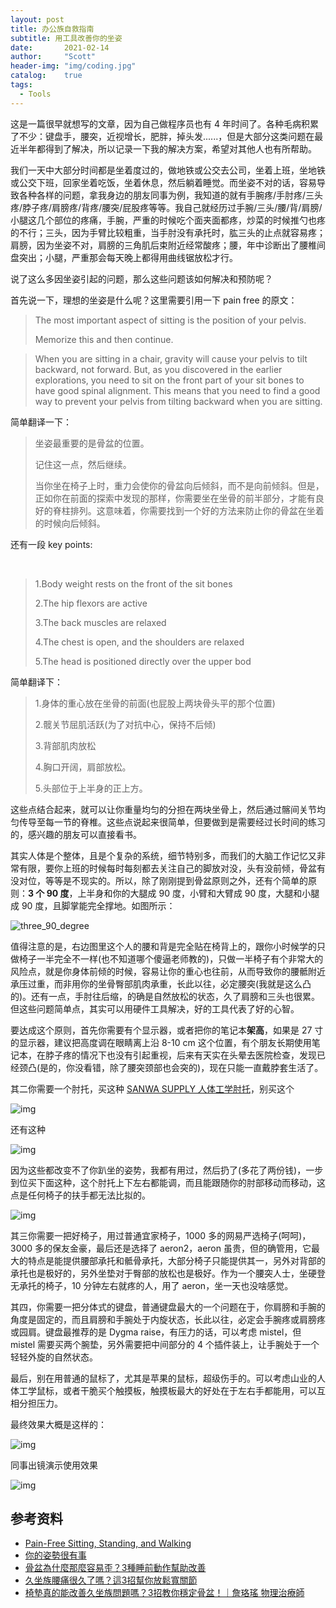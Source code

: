 ```yaml
---
layout: post
title: 办公族自救指南
subtitle: 用工具改善你的坐姿
date:       2021-02-14
author:     "Scott"
header-img: "img/coding.jpg"
catalog:    true
tags:
  - Tools
---
```


这是一篇很早就想写的文章，因为自己做程序员也有 4 年时间了。各种毛病积累了不少：键盘手，腰突，近视增长，肥胖，掉头发......，但是大部分这类问题在最近半年都得到了解决，所以记录一下我的解决方案，希望对其他人也有所帮助。


我们一天中大部分时间都是坐着度过的，做地铁或公交去公司，坐着上班，坐地铁或公交下班，回家坐着吃饭，坐着休息，然后躺着睡觉。而坐姿不对的话，容易导致各种各样的问题，拿我身边的朋友同事为例，我知道的就有手腕疼/手肘疼/三头疼/脖子疼/肩膀疼/背疼/腰突/屁股疼等等。我自己就经历过手腕/三头/腰/背/肩膀/小腿这几个部位的疼痛，手腕，严重的时候吃个面夹面都疼，炒菜的时候推勺也疼的不行；三头，因为手臂比较粗重，当手肘没有承托时，肱三头的止点就容易疼；肩膀，因为坐姿不对，肩膀的三角肌后束附近经常酸疼；腰，年中诊断出了腰椎间盘突出；小腿，严重那会每天晚上都得用曲线锯放松才行。

说了这么多因坐姿引起的问题，那么这些问题该如何解决和预防呢？

首先说一下，理想的坐姿是什么呢？这里需要引用一下 pain free 的原文：

> The most important aspect of sitting is the position of your pelvis. 
> 
> Memorize this and then continue. 

> When you are sitting in a chair, gravity will cause your pelvis to tilt backward, not forward. But, as you discovered in the earlier explorations, you need to sit on the front part of your sit bones to have good spinal alignment. This means that you need to find a good way to prevent your pelvis from tilting backward when you are sitting.


简单翻译一下：

> 坐姿最重要的是骨盆的位置。
> 
> 记住这一点，然后继续。
>
> 当你坐在椅子上时，重力会使你的骨盆向后倾斜，而不是向前倾斜。但是，正如你在前面的探索中发现的那样，你需要坐在坐骨的前半部分，才能有良好的脊柱排列。这意味着，你需要找到一个好的方法来防止你的骨盆在坐着的时候向后倾斜。

还有一段 key points:

 
> 1.Body weight rests on the front of the sit bones 
>
> 2.The hip flexors are active
> 
> 3.The back muscles are relaxed
> 
> 4.The chest is open, and the shoulders are relaxed
> 
> 5.The head is positioned directly over the upper bod

简单翻译下：

> 1.身体的重心放在坐骨的前面(也屁股上两块骨头平的那个位置) 
> 
> 2.髋关节屈肌活跃(为了对抗中心，保持不后倾)
> 
> 3.背部肌肉放松
> 
> 4.胸口开阔，肩部放松。
> 
> 5.头部位于上半身的正上方。

这些点结合起来，就可以让你重量均匀的分担在两块坐骨上，然后通过髂间关节均匀传导至每一节的脊椎。这些点说起来很简单，但要做到是需要经过长时间的练习的，感兴趣的朋友可以直接看书。

其实人体是个整体，且是个复杂的系统，细节特别多，而我们的大脑工作记忆又非常有限，要你上班的时候每时每刻都去关注自己的脚放对没，头有没前倾，骨盆有没对位，等等是不现实的。所以，除了刚刚提到骨盆原则之外，还有个简单的原则：**3 个 90 度**，上半身和你的大腿成 90 度，小臂和大臂成 90 度，大腿和小腿成 90 度，且脚掌能完全撑地。如图所示：

![three_90_degree](https://scottming-blog-1253938325.cos.ap-beijing.myqcloud.com/2021-02-14-three_90_degree.png)

值得注意的是，右边图里这个人的腰和背是完全贴在椅背上的，跟你小时候学的只做椅子一半完全不一样(也不知道哪个傻逼老师教的)，只做一半椅子有个非常大的风险点，就是你身体前倾的时候，容易让你的重心也往前，从而导致你的腰骶附近承压过重，而非用你的坐骨臀部肌肉承重，长此以往，必定腰突(我就是这么凸的)。还有一点，手肘往后缩，的确是自然放松的状态，久了肩膀和三头也很累。但这些问题简单点，其实可以用硬件工具解决，好的工具代表了好的心智。

要达成这个原则，首先你需要有个显示器，或者把你的笔记本**架高**，如果是 27 寸的显示器，建议把高度调在眼睛离上沿 8-10 cm 这个位置，有个朋友长期使用笔记本，在脖子疼的情况下也没有引起重视，后来有天实在头晕去医院检查，发现已经颈凸(是的，你没看错，除了腰突颈部也会突的)，现在只能一直戴脖套生活了。

其二你需要一个肘托，买这种 [SANWA SUPPLY 人体工学肘托](https://u.jd.com/I4HR1YO)，别买这个

![img](https://scottming-blog-1253938325.cos.ap-beijing.myqcloud.com/2021-02-14-another_elbow1.jpg)

还有这种 

![img](https://scottming-blog-1253938325.cos.ap-beijing.myqcloud.com/2021-02-14-another_elbow2.jpg)

因为这些都改变不了你趴坐的姿势，我都有用过，然后扔了(多花了两份钱)，一步到位买下面这种，这个肘托上下左右都能调，而且能跟随你的肘部移动而移动，这点是任何椅子的扶手都无法比拟的。

![img](https://scottming-blog-1253938325.cos.ap-beijing.myqcloud.com/2021-02-14-elbow.jpg)

其三你需要一把好椅子，用过普通宜家椅子，1000 多的网易严选椅子(呵呵)，3000 多的保友金豪，最后还是选择了 aeron2，aeron 虽贵，但的确管用，它最大的特点是能提供腰部承托和骶骨承托，大部分椅子只能提供其一，另外对背部的承托也是极好的，另外坐垫对于臀部的放松也是极好。作为一个腰突人士，坐硬登无承托的椅子，10 分钟左右就疼的人，用了 aeron，坐一天也没啥感觉。

其四，你需要一把分体式的键盘，普通键盘最大的一个问题在于，你肩膀和手腕的角度是固定的，而且肩膀和手腕处于内旋状态，长此以往，必定会手腕疼或肩膀疼或园肩。键盘最推荐的是 Dygma raise，有压力的话，可以考虑 mistel，但 mistel 需要买两个腕垫，另外需要把中间部分的 4 个插件装上，让手腕处于一个轻轻外旋的自然状态。

最后，别在用普通的鼠标了，尤其是苹果的鼠标，超级伤手的。可以考虑山业的人体工学鼠标，或者干脆买个触摸板，触摸板最大的好处在于左右手都能用，可以互相分担压力。

最终效果大概是这样的：

![img](https://scottming-blog-1253938325.cos.ap-beijing.myqcloud.com/2021-02-14-final_desk.jpg)

同事出镜演示使用效果

![img](https://scottming-blog-1253938325.cos.ap-beijing.myqcloud.com/2021-02-14-elbow.gif)

## 参考资料

* [Pain-Free Sitting, Standing, and Walking](https://www.amazon.com/-/zh/dp/1590309715/ref=sr_1_1?__mk_zh_CN=%E4%BA%9A%E9%A9%AC%E9%80%8A%E7%BD%91%E7%AB%99&dchild=1&keywords=pain+free+sitting&qid=1613298539&sr=8-1)
* [你的姿勢很有事](https://www.books.com.tw/products/0010761029)
* [骨盆為什麼那麼容易歪？3種睡前動作幫助改善](
https://www.youtube.com/watch?v=A1W0IzD1-PM&ab_channel=%E8%A9%B9%E7%8F%9E%E7%91%A4%E7%89%A9%E7%90%86%E6%B2%BB%E7%99%82%E5%B8%ABVeronicaRehab)
* [久坐族腰痛很久了嗎？這3招幫你放鬆寬關節](
https://www.youtube.com/watch?v=iJMs7mlW3g4&ab_channel=%E8%A9%B9%E7%8F%9E%E7%91%A4%E7%89%A9%E7%90%86%E6%B2%BB%E7%99%82%E5%B8%ABVeronicaRehab)
* [椅墊真的能改善久坐族問題嗎？3招教你穩定骨盆！｜詹珞瑤 物理治療師](
https://www.youtube.com/watch?v=pOmj5OmXEFI&ab_channel=%E8%A9%B9%E7%8F%9E%E7%91%A4%E7%89%A9%E7%90%86%E6%B2%BB%E7%99%82%E5%B8%ABVeronicaRehab)
